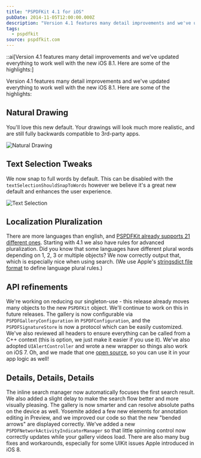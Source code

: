```yaml
---
title: "PSPDFKit 4.1 for iOS"
pubDate: 2014-11-05T12:00:00.000Z
description: "Version 4.1 features many detail improvements and we've updated everything to work well with the new iOS 8.1. Here are some of the highlights:"
tags:
  - pspdfkit
source: pspdfkit.com
---
```


::ai[Version 4.1 features many detail improvements and we've updated everything to work well with the new iOS 8.1. Here are some of the highlights:]

Version 4.1 features many detail improvements and we've updated everything to work well with the new iOS 8.1. Here are some of the highlights:

## Natural Drawing

You'll love this new default. Your drawings will look much more realistic, and are still fully backwards compatible to 3rd-party apps.

![Natural Drawing](/images/blog/2014/pspdfkit-4-1/natural-drawing.gif)

## Text Selection Tweaks

We now snap to full words by default. This can be disabled with the `textSelectionShouldSnapToWords` however we believe it's a great new default and enhances the user experience.

![Text Selection](/images/blog/2014/pspdfkit-4-1/text-selection.gif)

## Localization Pluralization

There are more languages than english, and [PSPDFKit already supports 21 different ones](/guides/ios/current/features/localization/). Starting with 4.1 we also have rules for advanced pluralization. Did you know that some languages have different plural words depending on 1, 2, 3 or multiple objects? We now correctly output that, which is especially nice when using search. (We use Apple's [stringsdict file format](https://developer.apple.com/library/ios/documentation/MacOSX/Conceptual/BPInternational/StringsdictFileFormat/StringsdictFileFormat.html) to define language plural rules.)

## API refinements

We're working on reducing our singleton-use - this release already moves many objects to the new `PSPDFKit` object. We'll continue to work on this in future releases. The gallery is now configurable via `PSPDFGalleryConfiguration` in `PSPDFConfiguration`, and the `PSPDFSignatureStore` is now a protocol which can be easily customized. We've also reviewed all headers to ensure everything can be called from a C++ context (this is option, we just make it easier if you use it). We've also adopted `UIAlertController` and wrote a new wrapper so things also work on iOS 7. Oh, and we made that one [open source](https://github.com/steipete/PSTAlertController), so you can use it in your app logic as well!

## Details, Details, Details

The inline search manager now automatically focuses the first search result. We also added a slight delay to make the search flow better and more visually pleasing. The gallery is now smarter and can resolve absolute paths on the device as well. Yosemite added a few new elements for annotation editing in Preview, and we improved our code so that the new "bended arrows" are displayed correctly. We've added a new `PSPDFNetworkActivityIndicatorManager` so that little spinning control now correctly updates while your gallery videos load. There are also many bug fixes and workarounds, especially for some UIKit issues Apple introduced in iOS 8.
